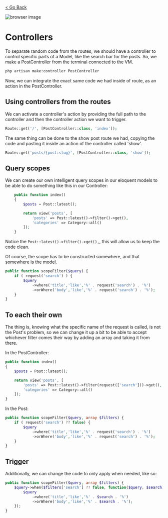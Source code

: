 [< Go Back](../README.md)

![browser image](./images/image04.png)

# Controllers

To separate random code from the routes, we should have a controller to control specific parts of a Model, like the search bar for the posts. So, we make a PostController from the terminal connected to the VM.

```bash
php artisan make:controller PostController
```
Now, we can integrate the exact same code we had inside of route, as an action in the PostController.

## Using controllers from the routes

We can activate a controller's action by providing the full path to the controller and then the controller action we want to trigger.

```php
Route::get('/', [PostController::class, 'index']);
```

The same thing can be done to the show post route we had, copying the code and pasting it inside an action of the controller called 'show'.

```php
Route::get('posts/{post:slug}', [PostController::class, 'show']);
```

## Query scopes

We can create our own intelligent query scopes in our eloquent models to be able to do something like this in our Controller:

```php
    public function index()
    {
        $posts = Post::latest();

        return view('posts', [
            'posts' => Post::latest()->filter()->get(),
            'categories' => Category::all()
        ]);
    }
```

Notice the `Post::latest()->filter()->get(),`, this will allow us to keep the code clean.

Of course, the scope has to be constructed somewhere, and that somewhere is the model.

```php
public function scopeFilter($query) {
    if ( request('search') ) {
        $query
            ->where('title','like','%' . request('search') . '%')
            ->orWhere('body','like','%' . request('search') . '%');
    }
}
```

## To each their own

The thing is, knowing what the specific name of the request is called, is not the Post's problem, so we can change it up a bit to be able to accept whichever filter comes their way by adding an array and taking it from there.

In the PostController:
```php
public function index()
{
    $posts = Post::latest();

    return view('posts', [
        'posts' => Post::latest()->filter(request(['search']))->get(),
        'categories' => Category::all()
    ]);
}
```

In the Post:
```php
public function scopeFilter($query, array $filters) {
    if ( request('search') ?? false) {
        $query
            ->where('title','like','%' . request('search') . '%')
            ->orWhere('body','like','%' . request('search') . '%');
    }
}
```
## Trigger

Additionally, we can change the code to only apply when needed, like so:

```php
public function scopeFilter($query, array $filters) {
    $query->when($filters['search'] ?? false, function($query, $search) {
        $query
            ->where('title','like','%' . $search . '%')
            ->orWhere('body','like','%' . $search . '%');
    });
}
```